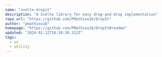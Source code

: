 ```yaml
---
name: "svelte-dropit"
description: "A Svelte library for easy drag-and-drop implementation"
repo_url: "https://github.com/PMathieu16/DropIt"
author: "pmathieu16"
homepage: "https://github.com/PMathieu16/DropIt#readme"
updated: "2024-01-12T10:38:30.312Z"
tags: 
  - ui
  - utility
---
```

